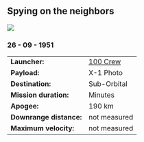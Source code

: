 ## Spying on the neighbors

![](crew﻿-so1.jpg)
### 26 - 09 - 1951

|          |                |
|----------|----------------|
| **Launcher:** | [100 Crew](../lvs/100-crew.md) |
| **Payload:** | X-1 Photo |
| **Destination:** | Sub-Orbital |
| **Mission duration:** | Minutes |
| **Apogee:**| 190 km |
| **Downrange distance:** | not measured |
| **Maximum velocity:** | not measured |


